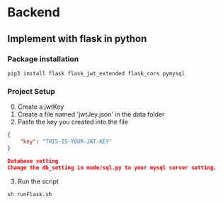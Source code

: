 # Backend

## Implement with flask in python

### Package installation
```
pip3 install flask flask_jwt_extended flask_cors pymysql
```
### Project Setup

0. Create a jwtKey
1. Create a file named 'jwtJey.json' in the data folder
2. Paste the key you created into the file
```json
{
    "key": "THIS-IS-YOUR-JWT-KEY"
}

Database setting
Change the db_setting in mode/sql.py to your mysql server setting.
```
3. Run the script 
```
sh runFlask.sh
```
